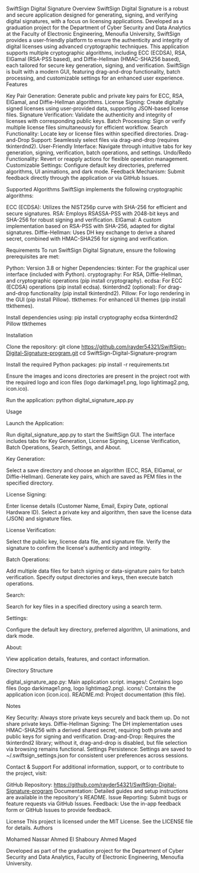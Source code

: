 SwiftSign Digital Signature
Overview
SwiftSign Digital Signature is a robust and secure application designed for generating, signing, and verifying digital signatures, with a focus on licensing applications. Developed as a graduation project for the Department of Cyber Security and Data Analytics at the Faculty of Electronic Engineering, Menoufia University, SwiftSign provides a user-friendly platform to ensure the authenticity and integrity of digital licenses using advanced cryptographic techniques.
This application supports multiple cryptographic algorithms, including ECC (ECDSA), RSA, ElGamal (RSA-PSS based), and Diffie-Hellman (HMAC-SHA256 based), each tailored for secure key generation, signing, and verification. SwiftSign is built with a modern GUI, featuring drag-and-drop functionality, batch processing, and customizable settings for an enhanced user experience.
Features

Key Pair Generation: Generate public and private key pairs for ECC, RSA, ElGamal, and Diffie-Hellman algorithms.
License Signing: Create digitally signed licenses using user-provided data, supporting JSON-based license files.
Signature Verification: Validate the authenticity and integrity of licenses with corresponding public keys.
Batch Processing: Sign or verify multiple license files simultaneously for efficient workflow.
Search Functionality: Locate key or license files within specified directories.
Drag-and-Drop Support: Seamlessly select files via drag-and-drop (requires tkinterdnd2).
User-Friendly Interface: Navigate through intuitive tabs for key generation, signing, verification, batch operations, and settings.
Undo/Redo Functionality: Revert or reapply actions for flexible operation management.
Customizable Settings: Configure default key directories, preferred algorithms, UI animations, and dark mode.
Feedback Mechanism: Submit feedback directly through the application or via GitHub Issues.

Supported Algorithms
SwiftSign implements the following cryptographic algorithms:

ECC (ECDSA): Utilizes the NIST256p curve with SHA-256 for efficient and secure signatures.
RSA: Employs RSASSA-PSS with 2048-bit keys and SHA-256 for robust signing and verification.
ElGamal: A custom implementation based on RSA-PSS with SHA-256, adapted for digital signatures.
Diffie-Hellman: Uses DH key exchange to derive a shared secret, combined with HMAC-SHA256 for signing and verification.

Requirements
To run SwiftSign Digital Signature, ensure the following prerequisites are met:

Python: Version 3.8 or higher
Dependencies:
tkinter: For the graphical user interface (included with Python).
cryptography: For RSA, Diffie-Hellman, and cryptographic operations (pip install cryptography).
ecdsa: For ECC (ECDSA) operations (pip install ecdsa).
tkinterdnd2 (optional): For drag-and-drop functionality (pip install tkinterdnd2).
Pillow: For logo rendering in the GUI (pip install Pillow).
ttkthemes: For enhanced UI themes (pip install ttkthemes).



Install dependencies using:
pip install cryptography ecdsa tkinterdnd2 Pillow ttkthemes

Installation

Clone the repository:
git clone https://github.com/rayder54321/SwiftSign-Digital-Signature-program.git
cd SwiftSign-Digital-Signature-program


Install the required Python packages:
pip install -r requirements.txt


Ensure the images and icons directories are present in the project root with the required logo and icon files (logo darkimage1.png, logo lightimag2.png, icon.ico).

Run the application:
python digital_signature_app.py



Usage

Launch the Application:

Run digital_signature_app.py to start the SwiftSign GUI.
The interface includes tabs for Key Generation, License Signing, License Verification, Batch Operations, Search, Settings, and About.


Key Generation:

Select a save directory and choose an algorithm (ECC, RSA, ElGamal, or Diffie-Hellman).
Generate key pairs, which are saved as PEM files in the specified directory.


License Signing:

Enter license details (Customer Name, Email, Expiry Date, optional Hardware ID).
Select a private key and algorithm, then save the license data (JSON) and signature files.


License Verification:

Select the public key, license data file, and signature file.
Verify the signature to confirm the license's authenticity and integrity.


Batch Operations:

Add multiple data files for batch signing or data-signature pairs for batch verification.
Specify output directories and keys, then execute batch operations.


Search:

Search for key files in a specified directory using a search term.


Settings:

Configure the default key directory, preferred algorithm, UI animations, and dark mode.


About:

View application details, features, and contact information.



Directory Structure

digital_signature_app.py: Main application script.
images/: Contains logo files (logo darkimage1.png, logo lightimag2.png).
icons/: Contains the application icon (icon.ico).
README.md: Project documentation (this file).

Notes

Key Security: Always store private keys securely and back them up. Do not share private keys.
Diffie-Hellman Signing: The DH implementation uses HMAC-SHA256 with a derived shared secret, requiring both private and public keys for signing and verification.
Drag-and-Drop: Requires the tkinterdnd2 library; without it, drag-and-drop is disabled, but file selection via browsing remains functional.
Settings Persistence: Settings are saved to ~/.swiftsign_settings.json for consistent user preferences across sessions.

Contact & Support
For additional information, support, or to contribute to the project, visit:

GitHub Repository: https://github.com/rayder54321/SwiftSign-Digital-Signature-program
Documentation: Detailed guides and setup instructions are available in the repository's README.
Issue Reporting: Submit bugs or feature requests via GitHub Issues.
Feedback: Use the in-app feedback form or GitHub Issues to provide feedback.

License
This project is licensed under the MIT License. See the LICENSE file for details.
Authors

Mohamed Nassar
Ahmed El Shaboury
Ahmed Maged

Developed as part of the graduation project for the Department of Cyber Security and Data Analytics, Faculty of Electronic Engineering, Menoufia University.

